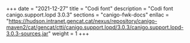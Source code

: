 +++
date        = "2021-12-27"
title       = "Codi font"
description = "Codi font canigo.support.lopd 3.0.3"
sections    = "canigo-fwk-docs"
enllac		= "https://hudson.intranet.gencat.cat/nexus/repository/canigo-maven2/cat/gencat/ctti/canigo.support.lopd/3.0.3/canigo.support.lopd-3.0.3-sources.jar"
weight		= 1
+++
